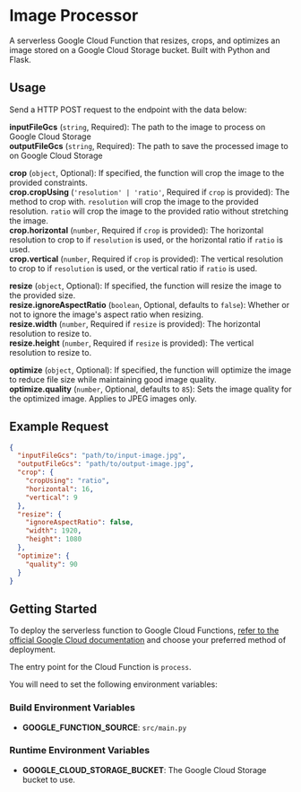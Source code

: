 # Image Processor

A serverless Google Cloud Function that resizes, crops, and optimizes an image stored on a Google Cloud Storage bucket. Built with Python and Flask.

## Usage

Send a HTTP POST request to the endpoint with the data below:

**inputFileGcs** (`string`, Required): The path to the image to process on Google Cloud Storage\
**outputFileGcs** (`string`, Required): The path to save the processed image to on Google Cloud Storage

**crop** (`object`, Optional): If specified, the function will crop the image to the provided constraints.\
**crop.cropUsing** (`'resolution' | 'ratio'`, Required if `crop` is provided): The method to crop with. `resolution` will crop the image to the provided resolution. `ratio` will crop the image to the provided ratio without stretching the image.\
**crop.horizontal** (`number`, Required if `crop` is provided): The horizontal resolution to crop to if `resolution` is used, or the horizontal ratio if `ratio` is used.\
**crop.vertical** (`number`, Required if `crop` is provided): The vertical resolution to crop to if `resolution` is used, or the vertical ratio if `ratio` is used.

**resize** (`object`, Optional): If specified, the function will resize the image to the provided size.\
**resize.ignoreAspectRatio** (`boolean`, Optional, defaults to `false`): Whether or not to ignore the image's aspect ratio when resizing.\
**resize.width** (`number`, Required if `resize` is provided): The horizontal resolution to resize to.\
**resize.height** (`number`, Required if `resize` is provided): The vertical resolution to resize to.

**optimize** (`object`, Optional): If specified, the function will optimize the image to reduce file size while maintaining good image quality.\
**optimize.quality** (`number`, Optional, defaults to `85`): Sets the image quality for the optimized image. Applies to JPEG images only.

## Example Request

```json
{
  "inputFileGcs": "path/to/input-image.jpg",
  "outputFileGcs": "path/to/output-image.jpg",
  "crop": {
    "cropUsing": "ratio",
    "horizontal": 16,
    "vertical": 9
  },
  "resize": {
    "ignoreAspectRatio": false,
    "width": 1920,
    "height": 1080
  },
  "optimize": {
    "quality": 90
  }
}
```

## Getting Started

To deploy the serverless function to Google Cloud Functions, [refer to the official Google Cloud documentation](https://cloud.google.com/functions/docs/deploying) and choose your preferred method of deployment.

The entry point for the Cloud Function is `process`.

You will need to set the following environment variables:

### Build Environment Variables

- **GOOGLE_FUNCTION_SOURCE**: `src/main.py`

### Runtime Environment Variables

- **GOOGLE_CLOUD_STORAGE_BUCKET**: The Google Cloud Storage bucket to use.
